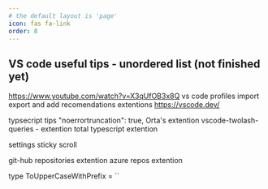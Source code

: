 ```yaml
---
# the default layout is 'page'
icon: fas fa-link
order: 8
---
```


## VS code useful tips - unordered list (not finished yet)

https://www.youtube.com/watch?v=X3qUfOB3x8Q
vs code profiles import export and add recomendations
extentions
https://vscode.dev/

typsecript tips
"noerrortruncation": true,
Orta's extention
vscode-twolash-queries - extention 
total typescript extention

settings sticky scroll

git-hub repositories extention
azure repos extention

 


type ToUpperCaseWithPrefix<T extends string> = ``
